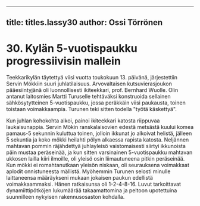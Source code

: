 
---

title: titles.lassy30
author: Ossi Törrönen
---


    
# 30. Kylän 5-vuotispaukku progressiivisin mallein

Teekkarikylän täytettyä viisi vuotta toukokuun 13. päivänä, järjestettiin Servin Mökkiin suuri juhlatilaisuus. Arvovaltaisen 
kutsuvierasjoukon pääesiintyjänä oli luonnollisesti ikiteekkari, prof. Bernhard Wuolle. Olin antanut laitosmies Martti 
Turuselle tehtäväksi konstruoida sellainen sähkösytytteinen 5-vuotispaukku, jossa peräkkäin viisi paukausta, toinen 
toistaan voimakkaampia. Turunen teki sitten todella "työtä käskettyä".

Kun juhlan kohokohta alkoi, painoi ikiteekkari katosta riippuvaa laukaisunappia. Servin Mökin ranskalaisovien edestä 
metsästä kuului komea pamaus-5 sekunnin kuluttua toinen, jolloin ikkunat jo alkoivat helistä, jälleen 5 sekuntia ja koko 
mökki heilahti pölyn alkaessa rapista katosta. Neljännen mahtavan pommin räjähdettyä juhlayleisö vaistomaisesti siirtyi
ikkunoista päin mustaa peräseinää, ja kun sitten varsinainen 5-vuotispaukku mahtavan ukkosen lailla kiiri ilmoille, oli 
yleisö osin liimautuneena pitkin peräseinää. Kun mökki ei romahtanutkaan yleisön niskaan, oli seurauksena voimakkaat 
aplodit onnistuneesta mällistä. Myöhemmin Turunen selosti minulle laittaneensa määräykseni mukaan jokaisen paukun
edellistä voimakkaammaksi. Hänen ratkaisunsa oli 1-2-4-8-16. Luvut tarkoittavat dynamiittipötköjen lukumäärää 
takaamattomina ja peltoon upotettuina suunnilleen nykyisen rakennusosaston kohdalla.
